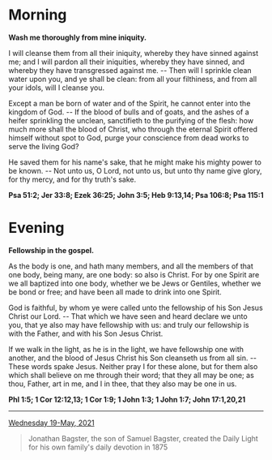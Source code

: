 # Morning

**Wash me thoroughly from mine iniquity.**
 
I will cleanse them from all their iniquity, whereby they have sinned against me; and I will pardon all their iniquities, whereby they have sinned, and whereby they have transgressed against me. -- Then will I sprinkle clean water upon you, and ye shall be clean: from all your filthiness, and from all your idols, will I cleanse you.
 
Except a man be born of water and of the Spirit, he cannot enter into the kingdom of God. -- If the blood of bulls and of goats, and the ashes of a heifer sprinkling the unclean, sanctifieth to the purifying of the flesh: how much more shall the blood of Christ, who through the eternal Spirit offered himself without spot to God, purge your conscience from dead works to serve the living God?
 
He saved them for his name's sake, that he might make his mighty power to be known. -- Not unto us, O Lord, not unto us, but unto thy name give glory, for thy mercy, and for thy truth's sake.  

**Psa 51:2; Jer 33:8; Ezek 36:25; John 3:5; Heb 9:13,14; Psa 106:8; Psa 115:1**

# Evening

**Fellowship in the gospel.**
 
As the body is one, and hath many members, and all the members of that one body, being many, are one body: so also is Christ. For by one Spirit are we all baptized into one body, whether we be Jews or Gentiles, whether we be bond or free; and have been all made to drink into one Spirit.
 
God is faithful, by whom ye were called unto the fellowship of his Son Jesus Christ our Lord. -- That which we have seen and heard declare we unto you, that ye also may have fellowship with us: and truly our fellowship is with the Father, and with his Son Jesus Christ.
 
If we walk in the light, as he is in the light, we have fellowship one with another, and the blood of Jesus Christ his Son cleanseth us from all sin. -- These words spake Jesus. Neither pray I for these alone, but for them also which shall believe on me through their word; that they all may be one; as thou, Father, art in me, and I in thee, that they also may be one in us.  

**Phl 1:5; 1 Cor 12:12,13; 1 Cor 1:9; 1 John 1:3; 1 John 1:7; John 17:1,20,21**

---

[Wednesday 19-May, 2021](https://t.me/s/daily_light)

> Jonathan Bagster, the son of Samuel Bagster, created the Daily Light for his own family's daily devotion in 1875

